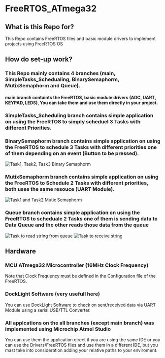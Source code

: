 # FreeRTOS_ATmega32

## What is this Repo for?

This Repo contains FreeRTOS files and basic module drivers to implement projects using FreeRTOS OS 

## How do set-up work? 

### This Repo mainly contains 4 branches (main, SimpleTasks_Schedualing, BinarySemaphorm, MutixSemaphorm and Queue). 

#### main                    branch containts the FreeRTOS, basic module drivers (ADC, UART, KEYPAD, LEDS), You can take them and use them directly in your project. 

### SimpleTasks_Scheduling   branch contains simple application on using the FreeRTOS to simply scheduel 3 Tasks with different Priorities.

### BinarySemaphorm          branch contains simple application on using the FreeRTOS to schedule 3 Tasks with different priorities one of them depending on an event (Button to be                                       pressed). 
![Task1, Task2, Task3 Binary Semaphorm](https://github.com/SeifAhmed25/FreeRTOS_ATmega32/assets/64741466/1fe3cc52-9eb0-4cac-a87c-75299a153163)

### MutixSemaphorm           branch contains simple application on using the FreeRTOS to Schedule 2 Tasks with different priorities, both uses the same resouce (UART Module). 
![Task1 and Task2 Mutix Semaphorm](https://github.com/SeifAhmed25/FreeRTOS_ATmega32/assets/64741466/df843675-3783-4ee8-83b5-aa8008e6f08f)

### Queue                    branch contains simple application on using the FreeRTOS to scheduale 2 Tasks one of them is sending data to Data Queue and the other reads those data from                                the queue
![Task to read string from queue](https://github.com/SeifAhmed25/FreeRTOS_ATmega32/assets/64741466/50456258-fbb2-4e44-b01d-26ca1ef8e27d)
![Task to receive string ](https://github.com/SeifAhmed25/FreeRTOS_ATmega32/assets/64741466/e3dfe132-3cc6-4618-ac7f-9711c9008db0)

## Hardware 

### MCU ATmega32 Microcontroller (16MHz Clock Frequency)

Note that Clock Frequency must be defined in the Configuration file of the FreeRTOS. 

### DockLight Software (very usefull here) 

You can use DockLight Software to check on sent/received data via UART Module using a serial USB/TTL Converter. 

### All applcations on the all branches (except main branch) was implemented using Microchip Atmel Studio 

You can use them the application direct if you are using the same IDE or you can use the Drivers/FreeRTOS files and use them in a different IDE, but you mast take into consideration adding your relative paths to your enviroment. 


